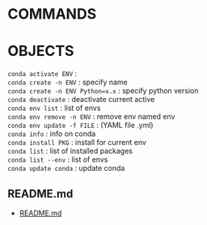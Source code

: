 # COMMANDS

# OBJECTS  
  
`conda activate ENV` :   
`conda create -n ENV` : specify name  
`conda create -n ENV Python=x.x` : specify python version  
`conda deactivate` : deactivate current active  
`conda env list` : list of envs  
`conda env remove -n ENV` : remove env named env  
`conda env update -f FILE` : (YAML file .yml)  
`conda info` : info on conda  
`conda install PKG` : install for current env  
`conda list` : list of installed packages  
`conda list --env` : list of envs  
`conda update conda` : update conda  
  

## README.md  
*	[README.md](./README.md)  

